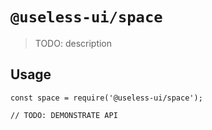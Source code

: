 # `@useless-ui/space`

> TODO: description

## Usage

```
const space = require('@useless-ui/space');

// TODO: DEMONSTRATE API
```
